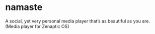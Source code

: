 # namaste
A social, yet very personal media player that’s as beautiful as you are. (Media player for Zenaptic OS)
